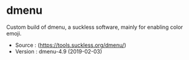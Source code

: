 # dmenu
Custom build of dmenu, a suckless software, mainly for enabling color emoji.
* Source : (https://tools.suckless.org/dmenu/)
* Version : dmenu-4.9 (2019-02-03)
